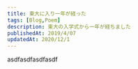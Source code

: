 ```yaml
---
title: 東大に入り一年が経った
tags: [Blog,Poem]
description: 東大の入学式から一年が経ちました
publishedAt: 2019/4/07
updatedAt: 2020/12/1
---
```


asdfasdfasdfasdf